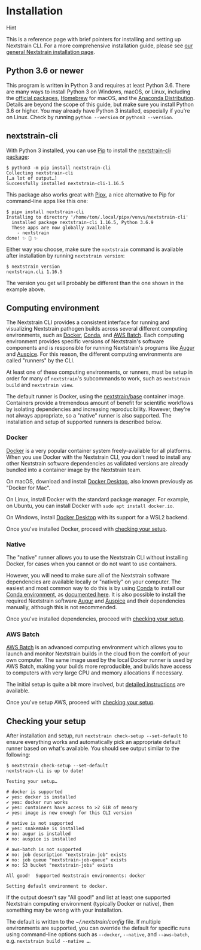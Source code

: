 # Installation

<!-- XXX TODO: Replace with a ".. hint::" directive when we convert to rST -->
<div class="admonition hint"><p class="admonition-title">Hint</p>

This is a reference page with brief pointers for installing and setting up
Nextstrain CLI.  For a more comprehensive installation guide, please see [our
general Nextstrain installation
page](https://docs.nextstrain.org/page/install.html).

</div>

## Python 3.6 or newer

This program is written in Python 3 and requires at least Python 3.6.  There are
many ways to install Python 3 on Windows, macOS, or Linux, including the
[official packages][], [Homebrew][] for macOS, and the [Anaconda
Distribution][].  Details are beyond the scope of this guide, but make sure you
install Python 3.6 or higher.  You may already have Python 3 installed,
especially if you're on Linux.  Check by running `python --version` or `python3
--version`.

[official packages]: https://www.python.org/downloads/
[Homebrew]: https://brew.sh
[Anaconda distribution]: https://www.anaconda.com/distribution/

## nextstrain-cli

With Python 3 installed, you can use [Pip](https://pip.pypa.io) to install the
[nextstrain-cli package](https://pypi.org/project/nextstrain-cli):

    $ python3 -m pip install nextstrain-cli
    Collecting nextstrain-cli
    […a lot of output…]
    Successfully installed nextstrain-cli-1.16.5

This package also works great with [Pipx](https://pipxproject.github.io/pipx/),
a nice alternative to Pip for command-line apps like this one:

    $ pipx install nextstrain-cli
    Installing to directory '/home/tom/.local/pipx/venvs/nextstrain-cli'
      installed package nextstrain-cli 1.16.5, Python 3.6.9
      These apps are now globally available
        - nextstrain
    done! ✨ 🌟 ✨

Either way you choose, make sure the `nextstrain` command is available after
installation by running `nextstrain version`:

    $ nextstrain version
    nextstrain.cli 1.16.5

The version you get will probably be different than the one shown in the
example above.

## Computing environment

The Nextstrain CLI provides a consistent interface for running and visualizing
Nextstrain pathogen builds across several different computing environments,
such as [Docker][], [Conda][], and [AWS Batch][].  Each computing environment
provides specific versions of Nextstrain's software components and is
responsible for running Nextstrain's programs like [Augur][] and [Auspice][].
For this reason, the different computing environments are called "runners" by
the CLI.

At least one of these computing environments, or runners, must be setup in
order for many of `nextstrain`'s subcommands to work, such as `nextstrain
build` and `nextstrain view`.

The default runner is Docker, using the [nextstrain/base][] container image.
Containers provide a tremendous amount of benefit for scientific workflows by
isolating dependencies and increasing reproducibility.  However, they're not
always appropriate, so a "native" runner is also supported.  The installation
and setup of supported runners is described below.

[nextstrain/base]: https://github.com/nextstrain/docker-base

### Docker

[Docker][] is a very popular container system freely-available for all
platforms.  When you use Docker with the Nextstrain CLI, you don't need to
install any other Nextstrain software dependencies as validated versions are
already bundled into a container image by the Nextstrain team.

On macOS, download and install [Docker Desktop][], also known previously as
"Docker for Mac".

On Linux, install Docker with the standard package manager.  For example, on
Ubuntu, you can install Docker with `sudo apt install docker.io`.

On Windows, install [Docker Desktop][] with its support for a WSL2 backend.

Once you've installed Docker, proceed with [checking your
setup](#checking-your-setup).

[Docker Desktop]: https://www.docker.com/products/docker-desktop
[windows issue]: https://github.com/nextstrain/cli/issues/31
[WSL2]: https://docs.microsoft.com/en-us/windows/wsl/wsl2-index

### Native

The "native" runner allows you to use the Nextstrain CLI without installing
Docker, for cases when you cannot or do not want to use containers.

However, you will need to make sure all of the Nextstrain software dependencies
are available locally or "natively" on your computer.  The easiest and most
common way to do this is by using [Conda][] to install our [Conda
environment](https://github.com/nextstrain/conda#readme), as [documented
here](https://nextstrain.org/docs/getting-started/local-installation).  It is
also possible to install the required Nextstrain software [Augur][] and
[Auspice][] and their dependencies manually, although this is not recommended.

Once you've installed dependencies, proceed with [checking your
setup](#checking-your-setup).

### AWS Batch

[AWS Batch][] is an advanced computing environment which allows you to launch
and monitor Nextstrain builds in the cloud from the comfort of your own
computer.  The same image used by the local Docker runner is used by AWS Batch,
making your builds more reproducible, and builds have access to computers with
very large CPU and memory allocations if necessary.

The initial setup is quite a bit more involved, but [detailed
instructions](aws-batch.md) are available.

Once you've setup AWS, proceed with [checking your
setup](#checking-your-setup).

## Checking your setup

After installation and setup, run `nextstrain check-setup --set-default` to
ensure everything works and automatically pick an appropriate default runner
based on what's available.  You should see output similar to the following:

    $ nextstrain check-setup --set-default
    nextstrain-cli is up to date!

    Testing your setup…

    # docker is supported
    ✔ yes: docker is installed
    ✔ yes: docker run works
    ✔ yes: containers have access to >2 GiB of memory
    ✔ yes: image is new enough for this CLI version

    # native is not supported
    ✔ yes: snakemake is installed
    ✘ no: augur is installed
    ✘ no: auspice is installed

    # aws-batch is not supported
    ✘ no: job description "nextstrain-job" exists
    ✘ no: job queue "nextstrain-job-queue" exists
    ✘ no: S3 bucket "nextstrain-jobs" exists

    All good!  Supported Nextstrain environments: docker

    Setting default environment to docker.

If the output doesn't say "All good!" and list at least one supported
Nextstrain computing environment (typically Docker or native), then something
may be wrong with your installation.

The default is written to the _~/.nextstrain/config_ file.  If multiple
environments are supported, you can override the default for specific runs
using command-line options such as `--docker`, `--native`, and `--aws-batch`,
e.g. `nextstrain build --native …`.


[Augur]: https://github.com/nextstrain/augur
[Auspice]: https://github.com/nextstrain/auspice
[AWS Batch]: https://aws.amazon.com/batch/
[Docker]: https://docker.com
[Conda]: https://docs.conda.io/en/latest/miniconda.html
